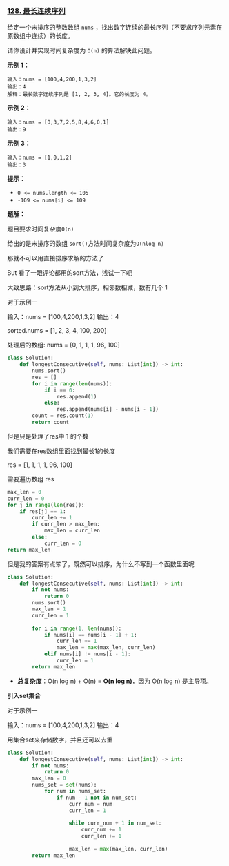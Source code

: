 ### [128. 最长连续序列](https://leetcode.cn/problems/longest-consecutive-sequence/)

给定一个未排序的整数数组 `nums` ，找出数字连续的最长序列（不要求序列元素在原数组中连续）的长度。

请你设计并实现时间复杂度为 `O(n)` 的算法解决此问题。

 

**示例 1：**

```
输入：nums = [100,4,200,1,3,2]
输出：4
解释：最长数字连续序列是 [1, 2, 3, 4]。它的长度为 4。
```

**示例 2：**

```
输入：nums = [0,3,7,2,5,8,4,6,0,1]
输出：9
```

**示例 3：**

```
输入：nums = [1,0,1,2]
输出：3
```

 

**提示：**

- `0 <= nums.length <= 105`
- `-109 <= nums[i] <= 109`



**题解：**

题目要求时间复杂度`O(n)` 

给出的是未排序的数组 `sort()`方法时间复杂度为`O(nlog n)`

那就不可以用直接排序求解的方法了

But 看了一眼评论都用的sort方法，浅试一下吧

大致思路：sort方法从小到大排序，相邻数相减，数有几个 1

对于示例一

输入：nums = [100,4,200,1,3,2]
输出：4

sorted.nums = [1, 2, 3, 4, 100, 200]

处理后的数组: nums = [0, 1, 1, 1, 96, 100]

```python
class Solution:
    def longestConsecutive(self, nums: List[int]) -> int:
		nums.sort()
        res = []
        for i in range(len(nums)):
			if i == 0:
                res.append(1)
            else:
                res.append(nums[i] - nums[i - 1])
		count = res.count(1)
        return count
```

但是只是处理了res中 1 的个数

我们需要在res数组里面找到最长1的长度

res = [1, 1, 1, 1, 96, 100]

需要遍历数组 res

```python
max_len = 0
curr_len = 0
for j in range(len(res)):
    if res[j] == 1:
        curr_len += 1
        if curr_len > max_len:
            max_len = curr_len
        else:
            curr_len = 0
return max_len
```

但是我的答案有点笨了，既然可以排序，为什么不写到一个函数里面呢

```python
class Solution:
    def longestConsecutive(self, nums: List[int]) -> int:
        if not nums:
            return 0
        nums.sort()
        max_len = 1
        curr_len = 1
        
        for i in range(1, len(nums)):
            if nums[i] == nums[i - 1] + 1:
                curr_len += 1
                max_len = max(max_len, curr_len)
            elif nums[i] != nums[i - 1]:
                curr_len = 1
        return max_len
```

- **总复杂度**：O(n log n) + O(n) = **O(n log n)**，因为 O(n log n) 是主导项。



**引入set集合**

对于示例一

输入：nums = [100,4,200,1,3,2]
输出：4

用集合set来存储数字，并且还可以去重

```python
class Solution:
    def longestConsecutive(self, nums: List[int]) -> int:
        if not nums:
            return 0
        max_len = 0
        nums_set = set(nums):
            for num in nums_set:
                if num - 1 not in num_set:
                    curr_num = num
                    curr_len = 1
                    
                    while curr_num + 1 in num_set:
                        curr_num += 1
                        curr_len += 1
                        
					max_len = max(max_len, curr_len)
		return max_len
```

